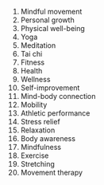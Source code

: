 1. Mindful movement
2. Personal growth
3. Physical well-being
4. Yoga
5. Meditation
6. Tai chi
7. Fitness
8. Health
9. Wellness
10. Self-improvement
11. Mind-body connection
12. Mobility
13. Athletic performance
14. Stress relief
15. Relaxation
16. Body awareness
17. Mindfulness
18. Exercise
19. Stretching
20. Movement therapy
